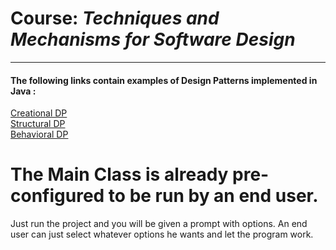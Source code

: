 # Course: *Techniques and Mechanisms for Software Design*

---

#### The following links contain examples of Design Patterns implemented in Java : 

[Creational DP](https://github.com/Akulav/TMPS_LAB/blob/main/CreationalDP/README.md) <br />
[Structural DP](https://github.com/Akulav/TMPS_LAB/blob/main/StructuralDP/README.md) <br />
[Behavioral DP](https://github.com/Akulav/TMPS_LAB/blob/main/BehavioralDP/strategy/README.md) <br />

# The Main Class is already pre-configured to be run by an end user.

Just run the project and you will be given a prompt with options. An end user can just select whatever options he wants and let the program work.
